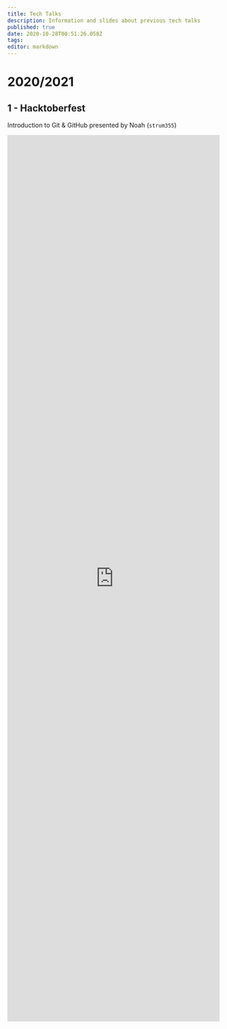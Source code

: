 ```yaml
---
title: Tech Talks
description: Information and slides about previous tech talks
published: true
date: 2020-10-28T00:51:26.058Z
tags: 
editor: markdown
---
```


# 2020/2021

## 1 - Hacktoberfest

Introduction to Git & GitHub presented by Noah (`strum355`)


<iframe style="border: none; width: 50vw; height: 50vh" referrerpolicy="no-referrer" src="https://docs.google.com/viewer?url=https://wiki.netsoc.co/tech-talks/2020-2021/1-noah-hacktoberfest.pdf&embedded=true" frameBorder="0"></iframe>
